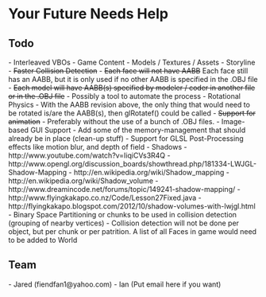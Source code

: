 <h1>Your Future Needs Help</h1>
<h2>Todo</h2>
- Interleaved VBOs
- Game Content
  - Models / Textures / Assets
  - Storyline
- <del>Faster Collision Detection</del>
  - <del>Each face will not have AABB</del> Each face still has an AABB, but it is only used if no other AABB is specified in the .OBJ file
  - <del>Each model will have AABB(s) specified by modeler / coder in another file or in the .OBJ file</del>
  - Possibly a tool to automate the process
- Rotational Physics
  - With the AABB revision above, the only thing that would need to be rotated is/are the AABB(s), then glRotatef() could be called
- <del>Support for animation</del>
  - Preferably without the use of a bunch of .OBJ files.
- Image-based GUI Support
- Add some of the memory-management that should already be in place (clean-up stuff)
- Support for GLSL Post-Processing effects like motion blur, and depth of field
- Shadows 
  - http://www.youtube.com/watch?v=IiqiCVs3R4Q
  - http://www.opengl.org/discussion_boards/showthread.php/181334-LWJGL-Shadow-Mapping
  - http://en.wikipedia.org/wiki/Shadow_mapping
  - http://en.wikipedia.org/wiki/Shadow_volume
  - http://www.dreamincode.net/forums/topic/149241-shadow-mapping/
  - http://www.flyingkakapo.co.nz/Code/Lesson27Fixed.java
  - http://flyingkakapo.blogspot.com/2012/10/shadow-volumes-with-lwjgl.html
- Binary Space Partitioning or chunks to be used in collision detection (grouping of nearby vertices)
  - Collision detection will not be done per object, but per chunk or per patrition. A list of all Faces in game would need to be added to World
<h2>Team</h2>
- Jared (fiendfan1@yahoo.com)
- Ian (Put email here if you want)
